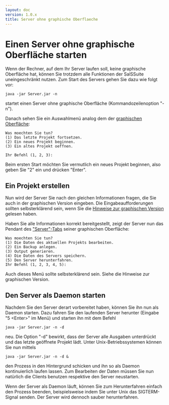 ```yaml
---
layout: doc
version: 1.0.x
title: Server ohne graphische Oberflaeche
---
```

# Einen Server ohne graphische Oberfl&auml;che starten

Wenn der Rechner, auf dem Ihr Server laufen soll, keine graphische Oberfl&auml;che hat, k&ouml;nnen Sie trotzdem alle Funktionen der SalSSuite uneingeschr&auml;nkt nutzen. Zum Start des Servers gehen Sie dazu wie folgt vor:

    java -jar Server.jar -n 
startet einen Server ohne graphische Oberfl&auml;che (Kommandozeilenoption "-n").

Danach sehen Sie ein Auswahlmen&uuml; analog dem der [graphischen Oberfl&auml;che](Tut_ServerStart_GUI.html):

    Was moechten Sie tun?  
    (1) Das letzte Projekt fortsetzen. 
    (2) Ein neues Projekt beginnen.  
    (3) Ein altes Projekt oeffnen.
    
    Ihr Befehl (1, 2, 3):

Beim ersten Start m&ouml;chten Sie vermutlich ein neues Projekt beginnen, also geben Sie "2" ein und dr&uuml;cken "Enter".

## Ein Projekt erstellen

Nun wird der Server Sie nach den gleichen Informationen fragen, die Sie auch in der graphischen Version eingeben. Die Eingabeaufforderungen sollten selbsterkl&auml;rend sein, wenn Sie die [Hinweise zur graphischen Version](Tut_ServerStart_GUI.html) gelesen haben.

Haben Sie alle Informationen korrekt bereitgestellt, zeigt der Server nun das Pendant des ["Server"-Tabs](Tut_ServerPanel.html) seiner graphischen Oberfl&auml;che:

    Was moechten Sie tun?
    (1) Die Daten des aktuellen Projekts bearbeiten.
    (2) Ein Backup anlegen.
    (3) Output generieren.
    (4) Die Daten des Servers speichern.
    (5) Den Server herunterfahren.
    Ihr Befehl (1, 2, 3, 4, 5):

Auch dieses Men&uuml; sollte selbsterkl&auml;rend sein. Siehe die Hinweise zur graphischen Version.

## Den Server als Daemon starten

Nachdem Sie den Server derart vorbereitet haben, k&ouml;nnen Sie ihn nun als Daemon starten. Dazu fahren Sie den laufenden Server herunter (Eingabe "5 &lt;Enter&gt;" im Men&uuml;) und starten ihn mit dem Befehl

    java -jar Server.jar -n -d

neu. Die Option "-d" bewirkt, dass der Server alle Ausgaben unterdr&uuml;ckt und das letzte ge&ouml;ffnete Projekt l&auml;dt. Unter Unix-Betriebssystemen k&ouml;nnen Sie nun mittels

    java -jar Server.jar -n -d &

den Prozess in den Hintergrund schicken und ihn so als Daemon kontinuierlich laufen lassen. Zum Bearbeiten der Daten m&uuml;ssen Sie nun nat&uuml;rlich die Clients benutzen respektive den Server neustarten.

Wenn der Server als Daemon l&auml;uft, k&ouml;nnen Sie zum Herunterfahren einfach den Prozess beenden, beispielsweise indem Sie unter Unix das SIGTERM-Signal senden. Der Server wird dennoch sauber herunterfahren.
